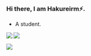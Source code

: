 ### Hi there, I am Hakureirm⚡.
- A student.
<a>
<img align="left" src=https://github-readme-stats.vercel.app/api?username=Hakureirm&show_icons=true&count_private=true&hide=prs&theme=default_repocard />
<a/>
  
<a>
<img align="mid" src="https://github-readme-stats.vercel.app/api/top-langs/?username=Hakureirm&hide=html" />
<a/>

![](https://visitor-badge.glitch.me/badge?page_id=Hakureirm.readme)

<!--
**Hakureirm/Hakureirm** is a ✨ _special_ ✨ repository because its `README.md` (this file) appears on your GitHub profile.

Here are some ideas to get you started:

- 🔭 I’m currently working on ...
- 🌱 I’m currently learning ...
- 👯 I’m looking to collaborate on ...
- 🤔 I’m looking for help with ...
- 💬 Ask me about ...
- 📫 How to reach me: ...
- 😄 Pronouns: ...
- ⚡ Fun fact: ...
-->
